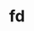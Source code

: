 ---
title: "fd"
layout: cache
categories: [package, develop]
meta: {"versions": ["8.7.0"], "compilers": ["gcc@=7.5.0"], "oss": ["ubuntu18.04"], "platforms": ["linux"], "targets": ["x86_64_v3"], "stacks": ["developer-tools", "root"], "num_specs": 5, "num_specs_by_stack": {"developer-tools": 5, "root": 5}}
spec_details: [{"hash": "qc5776ylhnqr55aqdwoutphdrgjovqao", "compiler": "gcc@=7.5.0", "versions": ["8.7.0"], "os": "ubuntu18.04", "platform": "linux", "target": "x86_64_v3", "variants": ["build_system=generic"], "stacks": ["developer-tools", "root"], "size": "-", "tarball": "https://binaries.spack.io/develop/build_cache/linux-ubuntu18.04-x86_64_v3/gcc-7.5.0/fd-8.7.0/linux-ubuntu18.04-x86_64_v3-gcc-7.5.0-fd-8.7.0-qc5776ylhnqr55aqdwoutphdrgjovqao.spack"}, {"hash": "kctcklmpfvs6wpab4s74efgj2sitzhi3", "compiler": "gcc@=7.5.0", "versions": ["8.7.0"], "os": "ubuntu18.04", "platform": "linux", "target": "x86_64_v3", "variants": ["build_system=generic"], "stacks": ["developer-tools", "root"], "size": "-", "tarball": "https://binaries.spack.io/develop/build_cache/linux-ubuntu18.04-x86_64_v3/gcc-7.5.0/fd-8.7.0/linux-ubuntu18.04-x86_64_v3-gcc-7.5.0-fd-8.7.0-kctcklmpfvs6wpab4s74efgj2sitzhi3.spack"}, {"hash": "3y7winlcooxzzecgclnjmuu3fltslo53", "compiler": "gcc@=7.5.0", "versions": ["8.7.0"], "os": "ubuntu18.04", "platform": "linux", "target": "x86_64_v3", "variants": ["build_system=generic"], "stacks": ["developer-tools", "root"], "size": "-", "tarball": "https://binaries.spack.io/develop/build_cache/linux-ubuntu18.04-x86_64_v3/gcc-7.5.0/fd-8.7.0/linux-ubuntu18.04-x86_64_v3-gcc-7.5.0-fd-8.7.0-3y7winlcooxzzecgclnjmuu3fltslo53.spack"}, {"hash": "7g6wmpepd4uyoxzbfydxsa5uatgmudfj", "compiler": "gcc@=7.5.0", "versions": ["8.7.0"], "os": "ubuntu18.04", "platform": "linux", "target": "x86_64_v3", "variants": ["build_system=generic"], "stacks": ["developer-tools", "root"], "size": "-", "tarball": "https://binaries.spack.io/develop/build_cache/linux-ubuntu18.04-x86_64_v3/gcc-7.5.0/fd-8.7.0/linux-ubuntu18.04-x86_64_v3-gcc-7.5.0-fd-8.7.0-7g6wmpepd4uyoxzbfydxsa5uatgmudfj.spack"}, {"hash": "udb6hwughguzoexdg5w4te3lfrhw5dvc", "compiler": "gcc@=7.5.0", "versions": ["8.7.0"], "os": "ubuntu18.04", "platform": "linux", "target": "x86_64_v3", "variants": ["build_system=generic"], "stacks": ["developer-tools", "root"], "size": "-", "tarball": "https://binaries.spack.io/develop/build_cache/linux-ubuntu18.04-x86_64_v3/gcc-7.5.0/fd-8.7.0/linux-ubuntu18.04-x86_64_v3-gcc-7.5.0-fd-8.7.0-udb6hwughguzoexdg5w4te3lfrhw5dvc.spack"}]
---